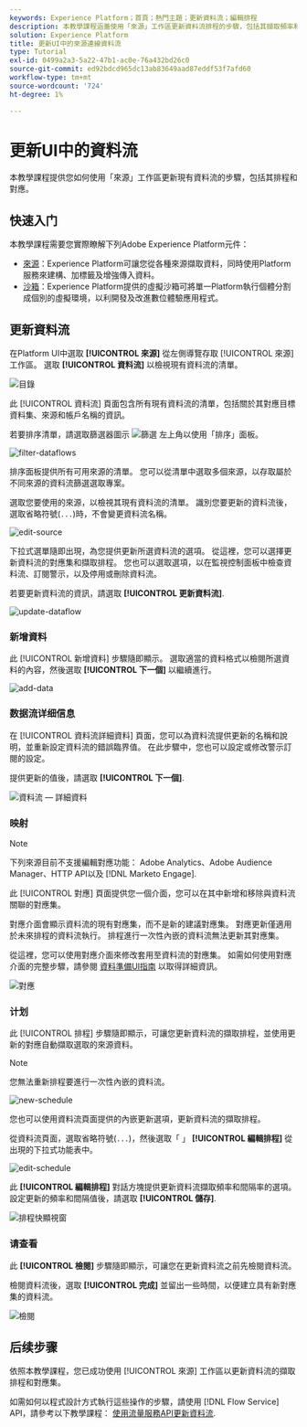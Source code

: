 ```yaml
---
keywords: Experience Platform；首頁；熱門主題；更新資料流；編輯排程
description: 本教學課程涵蓋使用「來源」工作區更新資料流排程的步驟，包括其擷取頻率和間隔率。
solution: Experience Platform
title: 更新UI中的來源連線資料流
type: Tutorial
exl-id: 0499a2a3-5a22-47b1-ac0e-76a432bd26c0
source-git-commit: ed92bdcd965dc13ab83649aad87eddf53f7afd60
workflow-type: tm+mt
source-wordcount: '724'
ht-degree: 1%

---
```


# 更新UI中的資料流

本教學課程提供您如何使用「來源」工作區更新現有資料流的步驟，包括其排程和對應。

## 快速入门

本教學課程需要您實際瞭解下列Adobe Experience Platform元件：

* [來源](../../home.md)：Experience Platform可讓您從各種來源擷取資料，同時使用Platform服務來建構、加標籤及增強傳入資料。
* [沙箱](../../../sandboxes/home.md)：Experience Platform提供的虛擬沙箱可將單一Platform執行個體分割成個別的虛擬環境，以利開發及改進數位體驗應用程式。

## 更新資料流

在Platform UI中選取 **[!UICONTROL 來源]** 從左側導覽存取 [!UICONTROL 來源] 工作區。 選取 **[!UICONTROL 資料流]** 以檢視現有資料流的清單。

![目錄](../../images/tutorials/update-dataflows/catalog.png)

此 [!UICONTROL 資料流] 頁面包含所有現有資料流的清單，包括關於其對應目標資料集、來源和帳戶名稱的資訊。

若要排序清單，請選取篩選器圖示 ![篩選](../../images/tutorials/update/filter.png) 左上角以使用「排序」面板。

![filter-dataflows](../../images/tutorials/update-dataflows/filter-dataflows.png)

排序面板提供所有可用來源的清單。 您可以從清單中選取多個來源，以存取屬於不同來源的資料流篩選選取專案。

選取您要使用的來源，以檢視其現有資料流的清單。 識別您要更新的資料流後，選取省略符號(`...`)時，不會變更資料流名稱。

![edit-source](../../images/tutorials/update-dataflows/edit-source.png)

下拉式選單隨即出現，為您提供更新所選資料流的選項。 從這裡，您可以選擇更新資料流的對應集和擷取排程。 您也可以選取選項，以在監視控制面板中檢查資料流、訂閱警示，以及停用或刪除資料流。

若要更新資料流的資訊，請選取 **[!UICONTROL 更新資料流]**.

![update-dataflow](../../images/tutorials/update-dataflows/update-dataflow.png)

### 新增資料

此 [!UICONTROL 新增資料] 步驟隨即顯示。 選取適當的資料格式以檢閱所選資料的內容，然後選取 **[!UICONTROL 下一個]** 以繼續進行。

![add-data](../../images/tutorials/update-dataflows/add-data.png)

### 数据流详细信息

在 [!UICONTROL 資料流詳細資料] 頁面，您可以為資料流提供更新的名稱和說明，並重新設定資料流的錯誤臨界值。 在此步驟中，您也可以設定或修改警示訂閱的設定。

提供更新的值後，請選取 **[!UICONTROL 下一個]**.

![資料流 — 詳細資料](../../images/tutorials/update-dataflows/dataflow-detail.png)

### 映射

>[!NOTE]
>
>下列來源目前不支援編輯對應功能： Adobe Analytics、Adobe Audience Manager、HTTP API以及 [!DNL Marketo Engage].

此 [!UICONTROL 對應] 頁面提供您一個介面，您可以在其中新增和移除與資料流關聯的對應集。

對應介面會顯示資料流的現有對應集，而不是新的建議對應集。 對應更新僅適用於未來排程的資料流執行。 排程進行一次性內嵌的資料流無法更新其對應集。

從這裡，您可以使用對應介面來修改套用至資料流的對應集。 如需如何使用對應介面的完整步驟，請參閱 [資料準備UI指南](../../../data-prep/ui/mapping.md) 以取得詳細資訊。

![對應](../../images/tutorials/update-dataflows/mapping.png)

### 计划

此 [!UICONTROL 排程] 步驟隨即顯示，可讓您更新資料流的擷取排程，並使用更新的對應自動擷取選取的來源資料。

>[!NOTE]
>
>您無法重新排程要進行一次性內嵌的資料流。

![new-schedule](../../images/tutorials/update-dataflows/new-schedule.png)

您也可以使用資料流頁面提供的內嵌更新選項，更新資料流的擷取排程。

從資料流頁面，選取省略符號(`...`)，然後選取「 」 **[!UICONTROL 編輯排程]** 從出現的下拉式功能表中。

![edit-schedule](../../images/tutorials/update-dataflows/edit-schedule.png)

此 **[!UICONTROL 編輯排程]** 對話方塊提供更新資料流擷取頻率和間隔率的選項。 設定更新的頻率和間隔值後，請選取 **[!UICONTROL 儲存]**.

![排程快顯視窗](../../images/tutorials/update-dataflows/schedule-pop-up.png)

### 请查看

此 **[!UICONTROL 檢閱]** 步驟隨即顯示，可讓您在更新資料流之前先檢閱資料流。

檢閱資料流後，選取 **[!UICONTROL 完成]** 並留出一些時間，以便建立具有新對應集的資料流。

![檢閱](../../images/tutorials/update-dataflows/review.png)

## 后续步骤

依照本教學課程，您已成功使用 [!UICONTROL 來源] 工作區以更新資料流的擷取排程和對應集。

如需如何以程式設計方式執行這些操作的步驟，請使用 [!DNL Flow Service] API，請參考以下教學課程： [使用流量服務API更新資料流](../../tutorials/api/update-dataflows.md).
